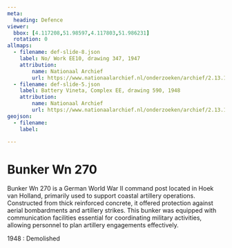 ```yaml
---
meta:
  heading: Defence
viewer:
  bbox: [4.117208,51.98597,4.117803,51.986231]
  rotation: 0
allmaps:
  - filename: def-slide-8.json
    label: No/ Work EE10, drawing 347, 1947
    attribution:
        name: Nationaal Archief 
        url: https://www.nationaalarchief.nl/onderzoeken/archief/2.13.167/invnr/716/file/NL-HaNA_2.13.167_716_04?eadID=2.13.167&unitID=716&query=
  - filename: def-slide-5.json
    label: Battery Vineta, Complex EE, drawing 590, 1948
    attribution: 
        name: Nationaal Archief
        url: https://www.nationaalarchief.nl/onderzoeken/archief/2.13.167/invnr/333/file/NL-HaNA_2.13.167_333_01?eadID=2.13.167&unitID=333&query=
geojson:
  - filename: 
    label:

---
```


# Bunker Wn 270 

Bunker Wn 270 is a German World War II command post located in Hoek van Holland, primarily used to support coastal artillery operations. Constructed from thick reinforced concrete, it offered protection against aerial bombardments and artillery strikes. This bunker was equipped with communication facilities essential for coordinating military activities, allowing personnel to plan artillery engagements effectively.

1948 : Demolished 